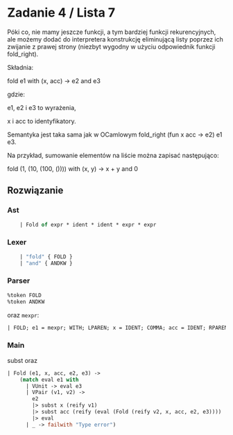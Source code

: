 # Zadanie 4 / Lista 7

Póki co, nie mamy jeszcze funkcji, a tym bardziej funkcji rekurencyjnych, ale możemy dodać do interpretera konstrukcję eliminującą listy poprzez ich zwijanie z prawej strony (niezbyt wygodny w użyciu odpowiednik funkcji fold_right).

Składnia:

fold e1 with (x, acc) -> e2 and e3

gdzie:

e1, e2 i e3 to wyrażenia,

x i acc to identyfikatory.

Semantyka jest taka sama jak w OCamlowym fold_right (fun x acc -> e2) e1 e3.

Na przykład, sumowanie elementów na liście można zapisać następująco:

fold (1, (10, (100, ()))) with (x, y) -> x + y and 0

## Rozwiązanie

### Ast

```ml
    | Fold of expr * ident * ident * expr * expr
```

### Lexer

```ml
    | "fold" { FOLD } 
    | "and" { ANDKW }
```

### Parser

```ml
%token FOLD 
%token ANDKW
```

oraz `mexpr`:

```ml
| FOLD; e1 = mexpr; WITH; LPAREN; x = IDENT; COMMA; acc = IDENT; RPAREN; ARR; e2 = mexpr; ANDKW; e3 = mexpr { Fold(e1, x, acc, e2, e3) }
```

### Main
subst oraz
```ml
| Fold (e1, x, acc, e2, e3) -> 
    (match eval e1 with 
      | VUnit -> eval e3 
      | VPair (v1, v2) -> 
        e2 
        |> subst x (reify v1) 
        |> subst acc (reify (eval (Fold (reify v2, x, acc, e2, e3)))) 
        |> eval 
      | _ -> failwith "Type error")
```
